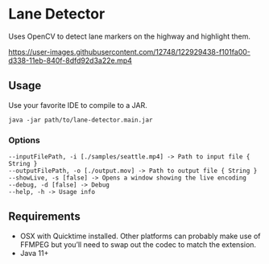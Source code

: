 # Lane Detector

Uses OpenCV to detect lane markers on the highway and highlight them.

https://user-images.githubusercontent.com/12748/122929438-f101fa00-d338-11eb-840f-8dfd92d3a22e.mp4

## Usage

Use your favorite IDE to compile to a JAR.

    java -jar path/to/lane-detector.main.jar

### Options

    --inputFilePath, -i [./samples/seattle.mp4] -> Path to input file { String }
    --outputFilePath, -o [./output.mov] -> Path to output file { String }
    --showLive, -s [false] -> Opens a window showing the live encoding
    --debug, -d [false] -> Debug
    --help, -h -> Usage info 

## Requirements

- OSX with Quicktime installed. Other platforms can probably make use of FFMPEG but you’ll need to swap out the codec to match the extension.
- Java 11+